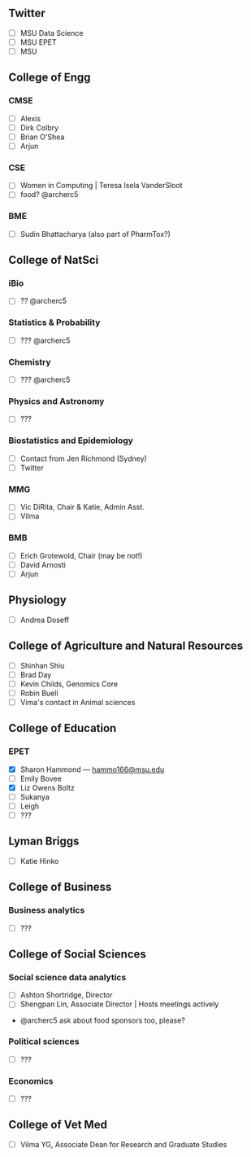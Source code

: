 ## Twitter
- [ ] MSU Data Science
- [ ] MSU EPET
- [ ] MSU

## College of Engg
### CMSE
- [ ] Alexis
- [ ] Dirk Colbry
- [ ] Brian O'Shea
- [ ] Arjun

### CSE
- [ ] Women in Computing | Teresa Isela VanderSloot
- [ ] food? @archerc5

### BME
- [ ] Sudin Bhattacharya (also part of PharmTox?)

## College of NatSci
### iBio
- [ ] ?? @archerc5

### Statistics & Probability
- [ ] ??? @archerc5

### Chemistry
- [ ] ??? @archerc5

### Physics and Astronomy
- [ ] ???

### Biostatistics and Epidemiology
- [ ] Contact from Jen Richmond (Sydney)
- [ ] Twitter

### MMG
- [ ] Vic DiRita, Chair & Katie, Admin Asst.
- [ ] Vilma

### BMB
- [ ] Erich Grotewold, Chair (may be not!)
- [ ] David Arnosti
- [ ] Arjun

## Physiology
- [ ] Andrea Doseff

## College of Agriculture and Natural Resources
- [ ] Shinhan Shiu
- [ ] Brad Day
- [ ] Kevin Childs, Genomics Core
- [ ] Robin Buell
- [ ] Vima's contact in Animal sciences

## College of Education
### EPET
- [x] Sharon Hammond — hammo166@msu.edu
- [ ] Emily Bovee
- [x] Liz Owens Boltz
- [ ] Sukanya
- [ ] Leigh
- [ ] ???

## Lyman Briggs
- [ ] Katie Hinko

## College of Business
### Business analytics
- [ ] ???

## College of Social Sciences
### Social science data analytics
- [ ] Ashton Shortridge, Director
- [ ] Shengpan Lin, Associate Director | Hosts meetings actively
- @archerc5 ask about food sponsors too, please?

### Political sciences
- [ ] ???

### Economics
- [ ] ???

## College of Vet Med
- [ ] Vilma YG, Associate Dean for Research and Graduate Studies
